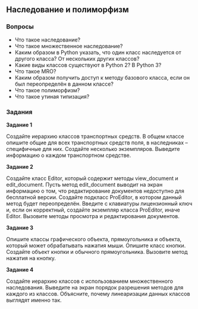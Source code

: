 ## Наследование и полиморфизм

### Вопросы

* Что такое наследование?
* Что такое множественное наследование?
* Каким образом в Python указать, что один класс наследуется от другого класса? От нескольких
других классов?
* Какие виды классов существуют в Python 2? В Python 3?
* Что такое MRO?
* Каким образом получить доступ к методу базового класса, если он был переопределён в
данном классе?
* Что такое полиморфизм?
* Что такое утиная типизация?

### Задания

**Задание 1**

Создайте иерархию классов транспортных средств. В общем классе опишите общие для всех
транспортных средств поля, в наследниках – специфичные для них. Создайте несколько экземпляров.
Выведите информацию о каждом транспортном средстве.

**Задание 2**

Создайте класс Editor, который содержит методы view_document и edit_document. Пусть метод
edit_document выводит на экран информацию о том, что редактирование документов недоступно для
бесплатной версии. Создайте подкласс ProEditor, в котором данный метод будет переопределён.
Введите с клавиатуры лицензионный ключ и, если он корректный, создайте экземпляр класса ProEditor,
иначе Editor. Вызовите методы просмотра и редактирования документов.

**Задание 3**

Опишите классы графического объекта, прямоугольника и объекта, который может обрабатывать
нажатия мыши. Опишите класс кнопки. Создайте объект кнопки и обычного прямоугольника. Вызовите
метод нажатия на кнопку.

**Задание 4**

Создайте иерархию классов с использованием множественного наследования. Выведите на экран
порядок разрешения методов для каждого из классов. Объясните, почему линеаризации данных
классов выглядят именно так.